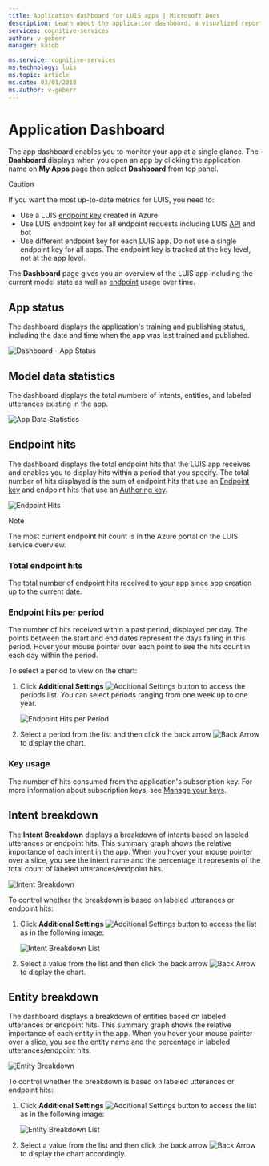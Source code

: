 ```yaml
---
title: Application dashboard for LUIS apps | Microsoft Docs
description: Learn about the application dashboard, a visualized reporting tool that enables you to monitor your apps at a single glance.
services: cognitive-services
author: v-geberr
manager: kaiqb 

ms.service: cognitive-services
ms.technology: luis
ms.topic: article
ms.date: 03/01/2018
ms.author: v-geberr
---
```


# Application Dashboard
The app dashboard enables you to monitor your app at a single glance. The **Dashboard** displays when you open an app by clicking the application name on **My Apps** page then select **Dashboard** from top panel. 

> [!CAUTION]
> If you want the most up-to-date metrics for LUIS, you need to:
> * Use a LUIS [endpoint key](azureibizasubscription.md) created in Azure
> * Use LUIS endpoint key for all endpoint requests including LUIS [API](https://aka.ms/luis-endpoint-apis) and bot
> * Use different endpoint key for each LUIS app. Do not use a single endpoint key for all apps. The endpoint key is tracked at the key level, not at the app level.  

The **Dashboard** page gives you an overview of the LUIS app including the current model state as well as [endpoint](luis-glossary.md#endpoint) usage over time. <!--The following image shows the **Dashboard** page.-->

<!-- TBD: Get a working screen shot
![The Dashboard](./media/luis-app-dashboard/dashboard.png)
-->

<!-- TBD: IS THIS STILL TRUE?
At the top of the **Dashboard** page, a contextual notification bar constantly displays notifications to update you on the required or recommended actions appropriate for the current state of your app. It also provides useful tips and alerts as needed. A detailed description of the data reported on the **Dashboard** page follows.
-->
  
## App status
The dashboard displays the application's training and publishing status, including the date and time when the app was last trained and published.  

![Dashboard - App Status](./media/luis-app-dashboard/app-state.png)

## Model data statistics
The dashboard displays the total numbers of intents, entities, and labeled utterances existing in the app. 

![App Data Statistics](./media/luis-app-dashboard/app-model-count.png)

## Endpoint hits
The dashboard displays the total endpoint hits that the LUIS app receives and enables you to display hits within a period that you specify. The total number of hits displayed is the sum of endpoint hits that use an [Endpoint key](./manage-keys.md#endpoint-key) and endpoint hits that use an [Authoring key](./manage-keys.md#endpoint-key).

<!-- TBD: this image is old but I don't have a new one based on usage -->
![Endpoint Hits](./media/luis-app-dashboard/dashboard-endpointhits.png)

> [!NOTE] 
> The most current endpoint hit count is in the Azure portal on the LUIS service overview. 
 
### Total endpoint hits
The total number of endpoint hits received to your app since app creation up to the current date.

### Endpoint hits per period
The number of hits received within a past period, displayed per day. The points between the start and end dates represent the days falling in this period. Hover your mouse pointer over each point to see the hits count in each day within the period. 

To select a period to view on the chart:
 
1. Click **Additional Settings** ![Additional Settings button](./media/luis-app-dashboard/Dashboard-Settings-btn.png) to access the periods list. You can select periods ranging from one week up to one year. 

    ![Endpoint Hits per Period](./media/luis-app-dashboard/timerange.png)

2. Select a period from the list and then click the back arrow ![Back Arrow](./media/luis-app-dashboard/Dashboard-backArrow.png) to display the chart.

### Key usage
The number of hits consumed from the application's subscription key. For more information about subscription keys, see [Manage your keys](manage-keys.md). 
  
## Intent breakdown
The **Intent Breakdown** displays a breakdown of intents based on labeled utterances or endpoint hits. This summary graph shows the relative importance of each intent in the app. When you hover your mouse pointer over a slice, you see the intent name and the percentage it represents of the total count of labeled utterances/endpoint hits. 

![Intent Breakdown](./media/luis-app-dashboard/intent-breakdown.png)

To control whether the breakdown is based on labeled utterances or endpoint hits:

1. Click **Additional Settings** ![Additional Settings button](./media/luis-app-dashboard/Dashboard-Settings-btn.png) to access the list as in the following image:

    ![Intent Breakdown List](./media/luis-app-dashboard/intent-breakdown-based-on.png)
2. Select a value from the list and then click the back arrow ![Back Arrow](./media/luis-app-dashboard/Dashboard-backArrow.png) to display the chart.

## Entity breakdown
The dashboard displays a breakdown of entities based on labeled utterances or endpoint hits. This summary graph shows the relative importance of each entity in the app. When you hover your mouse pointer over a slice, you see the entity name and the percentage in labeled utterances/endpoint hits. 

![Entity Breakdown](./media/luis-app-dashboard/entity-breakdown.png)

To control whether the breakdown is based on labeled utterances or endpoint hits:

1. Click **Additional Settings** ![Additional Settings button](./media/luis-app-dashboard/Dashboard-Settings-btn.png) to access the list as in the following image:

    ![Entity Breakdown List](./media/luis-app-dashboard/entity-breakdown-based-on.png)
2. Select a value from the list and then click the back arrow ![Back Arrow](./media/luis-app-dashboard/Dashboard-backArrow.png) to display the chart accordingly.
